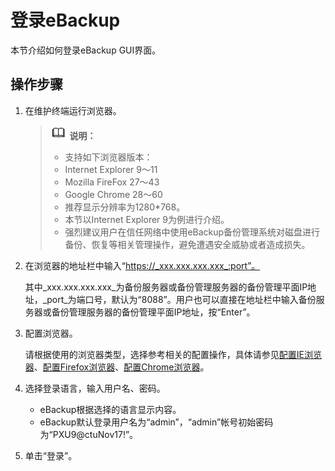 # 登录eBackup<a name="cbr_03_0092"></a>

本节介绍如何登录eBackup GUI界面。

## 操作步骤<a name="zh-cn_topic_0174994049_zh-cn_topic_0170955540_section2112059"></a>

1.  在维护终端运行浏览器。

    >![](public_sys-resources/icon-note.gif) **说明：**   
    >-   支持如下浏览器版本：  
    >-   Internet Explorer 9～11  
    >-   Mozilla FireFox 27～43  
    >-   Google Chrome 28～60  
    >-   推荐显示分辨率为1280\*768。  
    >-   本节以Internet Explorer 9为例进行介绍。  
    >-   强烈建议用户在信任网络中使用eBackup备份管理系统对磁盘进行备份、恢复等相关管理操作，避免遭遇安全威胁或者造成损失。  

2.  在浏览器的地址栏中输入“https://_xxx.xxx.xxx.xxx_:port”。

    其中_xxx.xxx.xxx.xxx_为备份服务器或备份管理服务器的备份管理平面IP地址，_port_为端口号，默认为“8088”。用户也可以直接在地址栏中输入备份服务器或备份管理服务器的备份管理平面IP地址，按“Enter”。

3.  配置浏览器。

    请根据使用的浏览器类型，选择参考相关的配置操作，具体请参见[配置IE浏览器](配置IE浏览器.md#cbr_03_0097)、[配置Firefox浏览器](配置Firefox浏览器.md#cbr_03_0098)、[配置Chrome浏览器](配置Chrome浏览器.md#cbr_03_0099)。

4.  选择登录语言，输入用户名、密码。
    -   eBackup根据选择的语言显示内容。
    -   eBackup默认登录用户名为“admin”，“admin”帐号初始密码为“PXU9@ctuNov17!”。

5.  单击“登录”。

